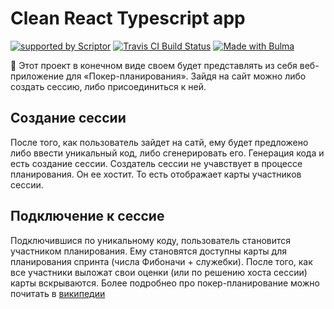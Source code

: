 # Clean React Typescript app
[![supported by Scriptor](https://img.shields.io/badge/supports%20by-Scriptor-orange.svg?colorB=e74c3c)](https://www.scriptor.me) [![Travis CI Build Status](https://img.shields.io/travis/actionsmile/poker.svg)](https://travis-ci.org/actionsmile/poker)
[![Made with Bulma](https://www.scriptor.me/badges/bulma.png)](https://bulma.io)

:beers: Этот проект в конечном виде своем будет представлять из себя веб-приложение для «Покер-планирования». Зайдя на сайт можно либо создать сессию, либо присоединиться к ней.

## Создание сессии
После того, как пользователь зайдет на сатй, ему будет предложено либо ввести уникальный код, либо сгенерировать его. Генерация кода и есть создание сессии. Создатель сессии не учавствует в процессе планирования. Он ее хостит. То есть отображает карты участников сессии.

## Подключение к сессие
Подключившися по уникальному коду, пользователь становится участником планирования. Ему становятся доступны карты для планирования спринта (числа Фибоначи + служебки). После того, как все участники выложат свои оценки (или по решению хоста сессии) карты вскрываются. Более подробнео про покер-планирование можно почитать в [википедии](https://ru.wikipedia.org/wiki/%D0%9F%D0%BE%D0%BA%D0%B5%D1%80_%D0%BF%D0%BB%D0%B0%D0%BD%D0%B8%D1%80%D0%BE%D0%B2%D0%B0%D0%BD%D0%B8%D1%8F)
